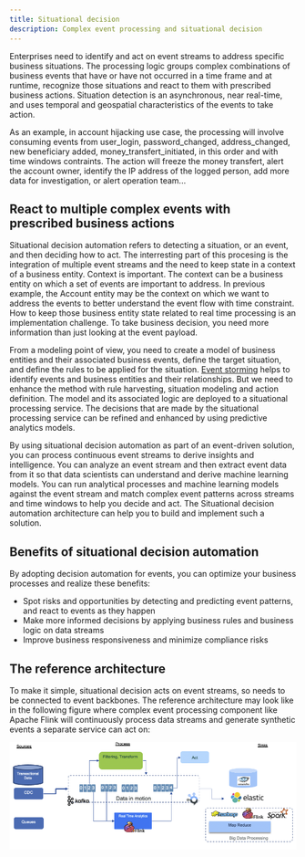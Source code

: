 ```yaml
---
title: Situational decision
description: Complex event processing and situational decision
--- 
```


Enterprises need to identify and act on event streams to address specific business situations. The processing logic groups complex combinations of business events that have or have not occurred in a time frame and at runtime, recognize those situations and react to them with prescribed business actions. Situation detection is an asynchronous, near real-time, and uses temporal and geospatial characteristics of the events to take action. 

As an example, in account hijacking use case, the processing will involve consuming events from  user_login, password_changed, address_changed, new beneficiary added, money_transfert_initiated, in this order and with time windows contraints. The action will freeze the money transfert, alert the account owner, identify the IP address of the logged person, add more data for investigation, or alert operation team...  

## React to multiple complex events with prescribed business actions

Situational decision automation refers to detecting a situation, or an event, and then deciding how to act. The interresting part of this procesing is the integration of multiple event streams and the need to keep state in a context of a business entity. Context is important. The context can be a business entity on which a set of events are important to address. In previous example, the Account entity may be the context on which we want to address the events to better understand the event flow with time constraint. How to keep those business entity state related to real time processing is an implementation challenge. To take business decision, you need more information than just looking at the event payload. 

From a modeling point of view, you need to create a model of business entities and their associated business events, define the target situation, and define the rules to be applied for the situation. [Event storming](/methodology/event-storming/) helps to identify events and business entities and their relationships. But we need to enhance the method with rule harvesting, situation modeling and action definition. The model and its associated logic are deployed to a situational processing service. The decisions that are made by the situational processing service can be refined and enhanced by using predictive analytics models.

By using situational decision automation as part of an event-driven solution, you can process continuous event streams to derive insights and intelligence. You can analyze an event stream and then extract event data from it so that data scientists can understand and derive machine learning models. You can run analytical processes and machine learning models against the event stream and match complex event patterns across streams and time windows to help you decide and act. The Situational decision automation architecture can help you to build and implement such a solution.


## Benefits of situational decision automation

By adopting decision automation for events, you can optimize your business processes and realize these benefits:

* Spot risks and opportunities by detecting and predicting event patterns, and react to events as they happen
* Make more informed decisions by applying business rules and business logic on data streams
* Improve business responsiveness and minimize compliance risks

## The reference architecture

To make it simple, situational decision acts on event streams, so needs to be connected to event backbones. The reference architecture may look like in the following figure where complex event processing component like Apache Flink will continuously process data streams and generate synthetic events a separate service can act on:

![](./images/cep-ra.png)

